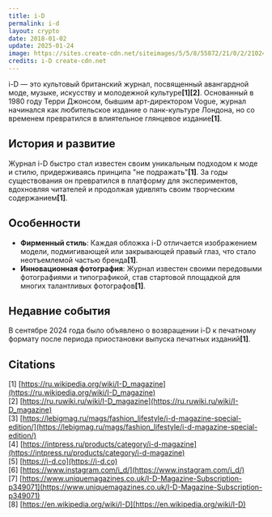 ```yaml
---
title: i-D
permalink: i-d
layout: crypto
date: 2018-01-02
update: 2025-01-24
image: https://sites.create-cdn.net/siteimages/5/5/8/55872/21/0/2/21024330/450x589.JPG
credits: i-D create-cdn.net
---
```


i-D — это культовый британский журнал, посвященный авангардной моде, музыке, искусству и молодежной культуре<strong>[1]</strong><strong>[2]</strong>. Основанный в 1980 году Терри Джонсом, бывшим арт-директором Vogue, журнал начинался как любительское издание о панк-культуре Лондона, но со временем превратился в влиятельное глянцевое издание<strong>[1]</strong>.

## История и развитие

Журнал i-D быстро стал известен своим уникальным подходом к моде и стилю, придерживаясь принципа "не подражать"<strong>[1]</strong>. За годы существования он превратился в платформу для экспериментов, вдохновляя читателей и продолжая удивлять своим творческим содержанием<strong>[1]</strong>.

## Особенности

- **Фирменный стиль**: Каждая обложка i-D отличается изображением модели, подмигивающей или закрывающей правый глаз, что стало неотъемлемой частью бренда<strong>[1]</strong>.
- **Инновационная фотография**: Журнал известен своими передовыми фотографиями и типографикой, став стартовой площадкой для многих талантливых фотографов<strong>[1]</strong>.

## Недавние события

В сентябре 2024 года было объявлено о возвращении i-D к печатному формату после периода приостановки выпуска печатных изданий<strong>[1]</strong>.

## Citations

[1] [https://ru.wikipedia.org/wiki/I-D_magazine](https://ru.wikipedia.org/wiki/I-D_magazine)  
[2] [https://ru.ruwiki.ru/wiki/I-D_magazine](https://ru.ruwiki.ru/wiki/I-D_magazine)  
[3] [https://lebigmag.ru/mags/fashion_lifestyle/i-d-magazine-special-edition/](https://lebigmag.ru/mags/fashion_lifestyle/i-d-magazine-special-edition/)  
[4] [https://intpress.ru/products/category/i-d-magazine](https://intpress.ru/products/category/i-d-magazine)  
[5] [https://i-d.co](https://i-d.co)  
[6] [https://www.instagram.com/i_d/](https://www.instagram.com/i_d/)  
[7] [https://www.uniquemagazines.co.uk/I-D-Magazine-Subscription-p349071](https://www.uniquemagazines.co.uk/I-D-Magazine-Subscription-p349071)  
[8] [https://en.wikipedia.org/wiki/I-D](https://en.wikipedia.org/wiki/I-D)

<!-- Prompt: - If topic Name Surname title must be Surname, Name - Change title: A Template with article topic - Create permalink: from article-topic - Edit "Citations" section title to ## Citations. - Format the references in the "Citations" section as follows: [1] [URL](URL). - When referring to a citation number in the text, use the following HTML tag format: <strong>[1]</strong>. - Ensure each citation number correctly corresponds to the entry in the "Citations" section. - The citation numbers should be clickable links in the format above. - Provide a list of related topics in the same format as above. - Use the pattern "[Topic Name](topic-link)" for each item. - The **See also** section must be included automatically at the end of the article. - Leave this Prompt after editing at the end of the code. -->
